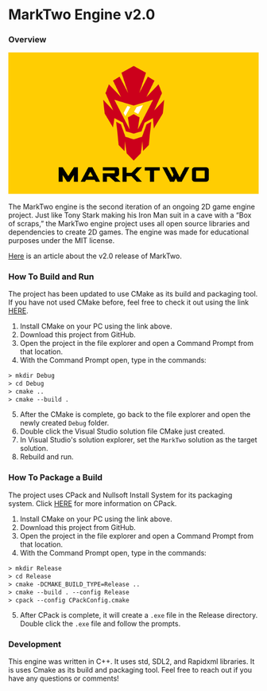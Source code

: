 # MarkTwo Engine v2.0

### Overview
![alt text](src/Assets/READMEImages/markTwoGithub.png "MarkTwo")

The MarkTwo engine is the second iteration of an ongoing 2D game engine project. Just like Tony Stark making his Iron Man suit in a cave with a “Box of scraps,” the MarkTwo engine project uses all open source libraries and dependencies to create 2D games. The engine was made for educational purposes under the MIT license.

[Here](https://www.lukaspowers.com/post/marktwo-engine-v2-0) is an article about the v2.0 release of MarkTwo.


### How To Build and Run
The project has been updated to use CMake as its build and packaging tool. If you have not used CMake before, feel free to check it out using the link [HERE](https://cmake.org/).

1. Install CMake on your PC using the link above.
2. Download this project from GitHub.
3. Open the project in the file explorer and open a Command Prompt from that location.
4. With the Command Prompt open, type in the commands:
```
> mkdir Debug
> cd Debug
> cmake ..
> cmake --build .
```
5. After the CMake is complete, go back to the file explorer and open the newly created `Debug` folder.
6. Double click the Visual Studio solution file CMake just created.
7. In Visual Studio's solution explorer, set the `MarkTwo` solution as the target solution.
8. Rebuild and run.


### How To Package a Build
The project uses CPack and Nullsoft Install System for its packaging system. Click [HERE](https://cmake.org/cmake/help/book/mastering-cmake/chapter/Packaging%20With%20CPack.html) for more information on CPack.

1. Install CMake on your PC using the link above.
2. Download this project from GitHub.
3. Open the project in the file explorer and open a Command Prompt from that location.
4. With the Command Prompt open, type in the commands:
```
> mkdir Release
> cd Release
> cmake -DCMAKE_BUILD_TYPE=Release ..
> cmake --build . --config Release
> cpack --config CPackConfig.cmake
```
5. After CPack is complete, it will create a `.exe` file in the Release directory. Double click the `.exe` file and follow the prompts.


### Development
This engine was written in C++. It uses std, SDL2, and Rapidxml libraries. It is uses Cmake as its build and packaging tool. Feel free to reach out if you have any questions or comments!